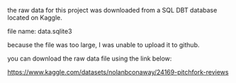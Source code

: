 the raw data for this project was downloaded from a SQL DBT database located on Kaggle.

file name: data.sqlite3

because the file was too large, I was unable to upload it to github.

you can download the raw data file using the link below:

https://www.kaggle.com/datasets/nolanbconaway/24169-pitchfork-reviews
